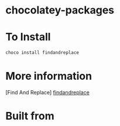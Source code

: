 # chocolatey-packages

# To Install
```powershell
choco install findandreplace
```

# More information
[Find And Replace] [findandreplace]

   [findandreplace]: <https://chocolatey.org/packages/findandreplace>
   
# Built from

